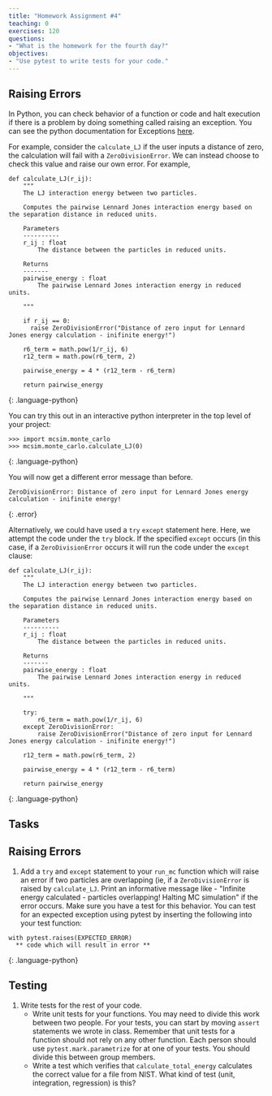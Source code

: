 ```yaml
---
title: "Homework Assignment #4"
teaching: 0
exercises: 120
questions:
- "What is the homework for the fourth day?"
objectives:
- "Use pytest to write tests for your code."
---
```


## Raising Errors

In Python, you can check behavior of a function or code and halt execution if there is a problem by doing something called raising an exception. You can see the python documentation for Exceptions [here](https://docs.python.org/3.7/library/exceptions.html).

For example, consider the `calculate_LJ` if the user inputs a distance of zero, the calculation will fail with a `ZeroDivisionError`. We can instead choose to check this value and raise our own error. For example, 

~~~
def calculate_LJ(r_ij):
    """
    The LJ interaction energy between two particles.
    
    Computes the pairwise Lennard Jones interaction energy based on the separation distance in reduced units.
    
    Parameters
    ----------
    r_ij : float
        The distance between the particles in reduced units.
        
    Returns
    -------
    pairwise_energy : float
        The pairwise Lennard Jones interaction energy in reduced units.

    """
    
    if r_ij == 0:
      raise ZeroDivisionError("Distance of zero input for Lennard Jones energy calculation - inifinite energy!")
    
    r6_term = math.pow(1/r_ij, 6)
    r12_term = math.pow(r6_term, 2)
    
    pairwise_energy = 4 * (r12_term - r6_term)
    
    return pairwise_energy
~~~
{: .language-python}

You can try this out in an interactive python interpreter in the top level of your project:

~~~
>>> import mcsim.monte_carlo
>>> mcsim.monte_carlo.calculate_LJ(0)
~~~
{: .language-python}

You will now get a different error message than before. 

~~~
ZeroDivisionError: Distance of zero input for Lennard Jones energy calculation - inifinite energy!
~~~
{: .error}

Alternatively, we could have used a `try` `except` statement here. Here, we attempt the code under the `try` block. If the specified `except` occurs (in this case, if  a `ZeroDivisionError` occurs it will run the code under the `except` clause:

~~~
def calculate_LJ(r_ij):
    """
    The LJ interaction energy between two particles.
    
    Computes the pairwise Lennard Jones interaction energy based on the separation distance in reduced units.
    
    Parameters
    ----------
    r_ij : float
        The distance between the particles in reduced units.
        
    Returns
    -------
    pairwise_energy : float
        The pairwise Lennard Jones interaction energy in reduced units.

    """

    try:
        r6_term = math.pow(1/r_ij, 6)
    except ZeroDivisionError:
        raise ZeroDivisionError("Distance of zero input for Lennard Jones energy calculation - inifinite energy!")
        
    r12_term = math.pow(r6_term, 2)
    
    pairwise_energy = 4 * (r12_term - r6_term)
    
    return pairwise_energy
~~~
{: .language-python}


## Tasks

## Raising Errors
1. Add a `try` and `except` statement to your `run_mc` function which will raise an error if two particles are overlapping (ie, if a `ZeroDivisionError` is raised by `calculate_LJ`. Print an informative message like - "Infinite energy calculated - particles overlapping! Halting MC simulation" if the error occurs. Make sure you have a test for this behavior. You can test for an expected exception using pytest by inserting the following into your test function:

~~~
with pytest.raises(EXPECTED_ERROR)
  ** code which will result in error **
~~~
{: .language-python}

## Testing
1. Write tests for the rest of your code.
    - Write unit tests for your functions. You may need to divide this work between two people. For your tests, you can start by moving `assert` statements we wrote in class. Remember that unit tests for a function should not rely on any other function. Each person should use `pytest.mark.parametrize` for at one of your tests. You should divide this between group members.
    - Write a test which verifies that `calculate_total_energy` calculates the correct value for a file from NIST. What kind of test (unit, integration, regression) is this?
